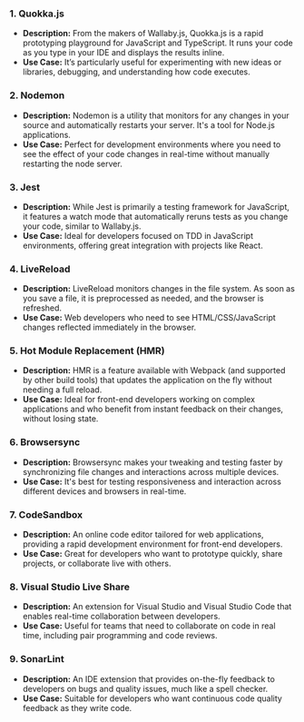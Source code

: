 ### 1. **Quokka.js**

- **Description:** From the makers of Wallaby.js, Quokka.js is a rapid prototyping playground for JavaScript and TypeScript. It runs your code as you type in your IDE and displays the results inline.
- **Use Case:** It’s particularly useful for experimenting with new ideas or libraries, debugging, and understanding how code executes.

### 2. **Nodemon**

- **Description:** Nodemon is a utility that monitors for any changes in your source and automatically restarts your server. It's a tool for Node.js applications.
- **Use Case:** Perfect for development environments where you need to see the effect of your code changes in real-time without manually restarting the node server.

### 3. **Jest**

- **Description:** While Jest is primarily a testing framework for JavaScript, it features a watch mode that automatically reruns tests as you change your code, similar to Wallaby.js.
- **Use Case:** Ideal for developers focused on TDD in JavaScript environments, offering great integration with projects like React.

### 4. **LiveReload**

- **Description:** LiveReload monitors changes in the file system. As soon as you save a file, it is preprocessed as needed, and the browser is refreshed.
- **Use Case:** Web developers who need to see HTML/CSS/JavaScript changes reflected immediately in the browser.

### 5. **Hot Module Replacement (HMR)**

- **Description:** HMR is a feature available with Webpack (and supported by other build tools) that updates the application on the fly without needing a full reload.
- **Use Case:** Ideal for front-end developers working on complex applications and who benefit from instant feedback on their changes, without losing state.

### 6. **Browsersync**

- **Description:** Browsersync makes your tweaking and testing faster by synchronizing file changes and interactions across multiple devices.
- **Use Case:** It's best for testing responsiveness and interaction across different devices and browsers in real-time.

### 7. **CodeSandbox**

- **Description:** An online code editor tailored for web applications, providing a rapid development environment for front-end developers.
- **Use Case:** Great for developers who want to prototype quickly, share projects, or collaborate live with others.

### 8. **Visual Studio Live Share**

- **Description:** An extension for Visual Studio and Visual Studio Code that enables real-time collaboration between developers.
- **Use Case:** Useful for teams that need to collaborate on code in real time, including pair programming and code reviews.

### 9. **SonarLint**

- **Description:** An IDE extension that provides on-the-fly feedback to developers on bugs and quality issues, much like a spell checker.
- **Use Case:** Suitable for developers who want continuous code quality feedback as they write code.